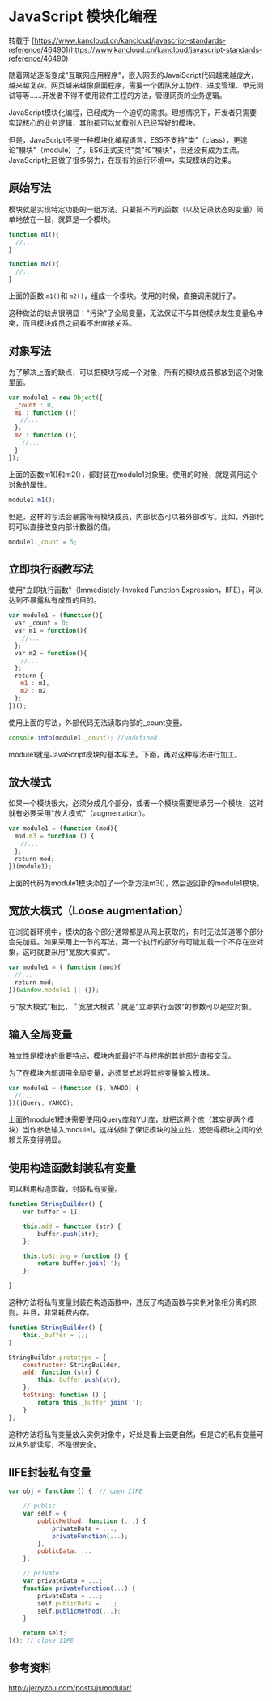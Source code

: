 # JavaScript 模块化编程

转载于 [https://www.kancloud.cn/kancloud/javascript-standards-reference/46490](https://www.kancloud.cn/kancloud/javascript-standards-reference/46490)

随着网站逐渐变成"互联网应用程序"，嵌入网页的JavaiScript代码越来越庞大，越来越复杂。网页越来越像桌面程序，需要一个团队分工协作、进度管理、单元测试等等......开发者不得不使用软件工程的方法，管理网页的业务逻辑。

JavaScript模块化编程，已经成为一个迫切的需求。理想情况下，开发者只需要实现核心的业务逻辑，其他都可以加载别人已经写好的模块。

但是，JavaScript不是一种模块化编程语言，ES5不支持"类"（class），更遑论"模块"（module）了。ES6正式支持"类"和"模块"，但还没有成为主流。JavaScript社区做了很多努力，在现有的运行环境中，实现模块的效果。

## 原始写法
模块就是实现特定功能的一组方法。只要把不同的函数（以及记录状态的变量）简单地放在一起，就算是一个模块。

```javascript
function m1(){
  //...
}

function m2(){
  //...
}
```

上面的函数 `m1()`和 `m2()`，组成一个模块。使用的时候，直接调用就行了。

这种做法的缺点很明显："污染"了全局变量，无法保证不与其他模块发生变量名冲突，而且模块成员之间看不出直接关系。

## 对象写法
为了解决上面的缺点，可以把模块写成一个对象，所有的模块成员都放到这个对象里面。

```javascript
var module1 = new Object({
　_count : 0,
　m1 : function (){
　　//...
　},
　m2 : function (){
  　//...
　}
});
```

上面的函数m1()和m2(），都封装在module1对象里。使用的时候，就是调用这个对象的属性。

```javascript
module1.m1();
```

但是，这样的写法会暴露所有模块成员，内部状态可以被外部改写。比如，外部代码可以直接改变内部计数器的值。

```javascript
module1._count = 5;
```

## 立即执行函数写法
使用"立即执行函数"（Immediately-Invoked Function Expression，IIFE），可以达到不暴露私有成员的目的。

```javascript
var module1 = (function(){
　var _count = 0;
　var m1 = function(){
　  //...
　};
　var m2 = function(){
　　//...
　};
　return {
　　m1 : m1,
　　m2 : m2
　};
})();
```

使用上面的写法，外部代码无法读取内部的_count变量。

```javascript
console.info(module1._count); //undefined
```
module1就是JavaScript模块的基本写法。下面，再对这种写法进行加工。

## 放大模式
如果一个模块很大，必须分成几个部分，或者一个模块需要继承另一个模块，这时就有必要采用"放大模式"（augmentation）。

```javascript
var module1 = (function (mod){
　mod.m3 = function () {
　　//...
　};
　return mod;
})(module1);
```

上面的代码为module1模块添加了一个新方法m3()，然后返回新的module1模块。

## 宽放大模式（Loose augmentation）
在浏览器环境中，模块的各个部分通常都是从网上获取的，有时无法知道哪个部分会先加载。如果采用上一节的写法，第一个执行的部分有可能加载一个不存在空对象，这时就要采用"宽放大模式"。

```javascript
var module1 = ( function (mod){
　//...
　return mod;
})(window.module1 || {});
```

与"放大模式"相比，＂宽放大模式＂就是"立即执行函数"的参数可以是空对象。

## 输入全局变量
独立性是模块的重要特点，模块内部最好不与程序的其他部分直接交互。

为了在模块内部调用全局变量，必须显式地将其他变量输入模块。

```javascript
var module1 = (function ($, YAHOO) {
　//...
})(jQuery, YAHOO);
```

上面的module1模块需要使用jQuery库和YUI库，就把这两个库（其实是两个模块）当作参数输入module1。这样做除了保证模块的独立性，还使得模块之间的依赖关系变得明显。

## 使用构造函数封装私有变量
可以利用构造函数，封装私有变量。

```javascript
function StringBuilder() {
    var buffer = [];

    this.add = function (str) {
        buffer.push(str);
    };

    this.toString = function () {
        return buffer.join('');
    };

}
```

这种方法将私有变量封装在构造函数中，违反了构造函数与实例对象相分离的原则。并且，非常耗费内存。

```javascript
function StringBuilder() {
    this._buffer = [];
}

StringBuilder.prototype = {
    constructor: StringBuilder,
    add: function (str) {
        this._buffer.push(str);
    },
    toString: function () {
        return this._buffer.join('');
    }
};
```

这种方法将私有变量放入实例对象中，好处是看上去更自然，但是它的私有变量可以从外部读写，不是很安全。

## IIFE封装私有变量

```javascript
var obj = function () {  // open IIFE

    // public
    var self = {
        publicMethod: function (...) {
            privateData = ...;
            privateFunction(...);
        },
        publicData: ...
    };

    // private
    var privateData = ...;
    function privateFunction(...) {
        privateData = ...;
        self.publicData = ...;
        self.publicMethod(...);
    }

    return self;
}(); // close IIFE
```


## 参考资料
http://jerryzou.com/posts/jsmodular/

